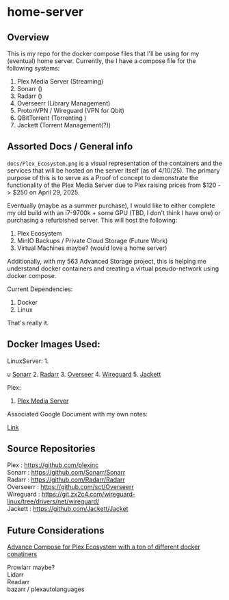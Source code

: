 # home-server

## Overview

This is my repo for the docker compose files that I'll be using for my (eventual) home server.  Currently, the I have a compose file for the following systems:

1. Plex Media Server (Streaming)
2. Sonarr ()
3. Radarr ()
4. Overseerr (Library Management)
5. ProtonVPN / Wireguard (VPN for Qbit)
6. QBitTorrent (Torrenting )
7. Jackett (Torrent Management(?))

## Assorted Docs / General info

`docs/Plex_Ecosystem.png` is a visual representation of the containers and the services that will be hosted on the server itself (as of 4/10/25).  The primary purpose of this is to serve as a Proof of concept to demonstrate the functionality of the Plex Media Server due to Plex raising prices from $120 -> $250 on April 29, 2025. 

Eventually (maybe as a summer purchase), I would like to either complete my old build with an i7-9700k + some GPU (TBD, I don't think I have one) or purchasing a refurbished server.  This will host the following:

1. Plex Ecosystem
2. MinIO Backups / Private Cloud Storage (Future Work)
3. Virtual Machines maybe? (would love a home server)

Additionally, with my 563 Advanced Storage project, this is helping me understand docker containers and creating a virtual pseudo-network using docker compose.

Current Dependencies:
1. Docker
2. Linux

That's really it.

## Docker Images Used:

LinuxServer:
1. 

 u  [Sonarr](https://github.com/linuxserver/docker-sonarr) 
2. [Radarr](https://github.com/linuxserver/docker-radarr)
3. [Overseer](https://github.com/linuxserver/docker-overseerr)
4. [Wireguard](https://github.com/linuxserver/docker-wireguard)
5. [Jackett](https://github.com/linuxserver/docker-jackett)

Plex:
1. [Plex Media Server](https://github.com/plexinc/pms-docker)

Associated Google Document with my own notes:

[Link](https://docs.google.com/document/d/1SXw9gEipB1gRrkGNr0kDaX_1O__-X_9h706fRw8hDTM/edit?tab=t.0)

## Source Repositories

Plex : https://github.com/plexinc \
Sonarr : https://github.com/Sonarr/Sonarr \
Radarr : https://github.com/Radarr/Radarr \
Overseerr : https://github.com/sct/Overseerr \
Wireguard : https://git.zx2c4.com/wireguard-linux/tree/drivers/net/wireguard/ \
Jackett : https://github.com/Jackett/Jacket

## Future Considerations

[Advance Compose for Plex Ecosystem with a ton of different docker conatiners](https://github.com/DonMcD/ultimate-plex-stack/blob/main/advanced-compose.yml) 

Prowlarr maybe? \
Lidarr \
Readarr \
bazarr / plexautolanguages 
